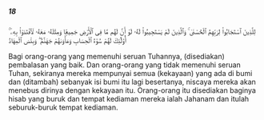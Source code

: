 ##### 18

<span class="ayah">لِلَّذِينَ ٱسْتَجَابُوا۟ لِرَبِّهِمُ ٱلْحُسْنَىٰ ۚ وَٱلَّذِينَ لَمْ يَسْتَجِيبُوا۟ لَهُۥ لَوْ أَنَّ لَهُم مَّا فِى ٱلْأَرْضِ جَمِيعًۭا وَمِثْلَهُۥ مَعَهُۥ لَٱفْتَدَوْا۟ بِهِۦٓ ۚ أُو۟لَٰٓئِكَ لَهُمْ سُوٓءُ ٱلْحِسَابِ وَمَأْوَىٰهُمْ جَهَنَّمُ ۖ وَبِئْسَ ٱلْمِهَادُ</span>

<span class="ayah_translation">Bagi orang-orang yang memenuhi seruan Tuhannya, (disediakan) pembalasan yang baik. Dan orang-orang yang tidak memenuhi seruan Tuhan, sekiranya mereka mempunyai semua (kekayaan) yang ada di bumi dan (ditambah) sebanyak isi bumi itu lagi besertanya, niscaya mereka akan menebus dirinya dengan kekayaan itu. Orang-orang itu disediakan baginya hisab yang buruk dan tempat kediaman mereka ialah Jahanam dan itulah seburuk-buruk tempat kediaman.</span>
